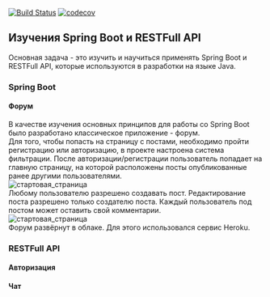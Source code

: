 [![Build Status](https://travis-ci.org/ZubovVP/job4j_forum.svg?branch=master)](https://travis-ci.org/ZubovVP/job4j_forum)
[![codecov](https://codecov.io/gh/ZubovVP/job4j_forum/branch/master/graph/badge.svg?token=XGDVDU4JZ4)](https://codecov.io/gh/ZubovVP/job4j_forum)

## Изучения Spring Boot и RESTFull API
Основная задача - это изучить и научиться применять Spring Boot и RESTFull API, которые используются в разработки на языке Java.

### Spring Boot
#### Форум
В качестве изучения основных принципов для работы со Spring Boot было разработано классическое приложение - форум.  
Для того, чтобы попасть на страницу с постами, необходимо пройти регистрацию или авторизацию, в проекте настроена система фильтрации. После авторизации/регистрации пользователь попадает на главную страницу, на которой расположены посты опубликованные ранее другими пользователями.    
![стартовая_страница](../../resources/images/index_page.png)    
Любому пользователю разрешено создавать пост. Редактирование поста разрешено только создателю поста. Каждый пользователь под постом может оставить свой комментарии.     
![стартовая_страница](../../resources/images/post.png)     
Форум развёрнут в облаке. Для этого использовался сервис Heroku.   

### RESTFull API

#### Авторизация

#### Чат

